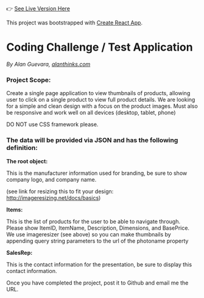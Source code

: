 👉 [See Live Version Here](http://alanthinks.com/projects/product-viewer-app/)

This project was bootstrapped with [Create React App](https://github.com/facebook/create-react-app).

# Coding Challenge / Test Application

_By Alan Guevara, [alanthinks.com](http://alanthinks.com)_

### Project Scope:

Create a single page application to view thumbnails of products, allowing user to click on a single product to view full product details. We are looking for a simple and clean design with a focus on the product images. Must also be responsive and work well on all devices (desktop, tablet, phone)

DO NOT use CSS framework please.

### The data will be provided via JSON and has the following definition:

**The root object:**

This is the manufacturer information used for branding, be sure to show company logo, and company name.

(see link for resizing this to fit your design: http://imageresizing.net/docs/basics)

**Items:**

This is the list of products for the user to be able to navigate through. Please show ItemID, ItemName, Description, Dimensions, and BasePrice. We use imageresizer (see above) so you can make thumbnails by appending query string parameters to the url of the photoname property

**SalesRep:**

This is the contact information for the presentation, be sure to display this contact information.

Once you have completed the project, post it to Github and email me the URL.
